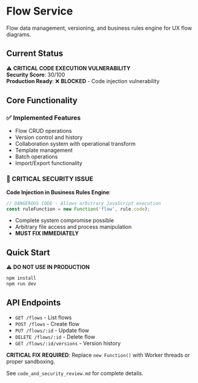 # Flow Service

Flow data management, versioning, and business rules engine for UX flow diagrams.

## Current Status

⚠️ **CRITICAL CODE EXECUTION VULNERABILITY**  
**Security Score**: 30/100  
**Production Ready**: ❌ **BLOCKED** - Code injection vulnerability

## Core Functionality

### ✅ Implemented Features
- Flow CRUD operations
- Version control and history
- Collaboration system with operational transform
- Template management
- Batch operations
- Import/Export functionality

### 🚨 CRITICAL SECURITY ISSUE

**Code Injection in Business Rules Engine**:
```javascript
// DANGEROUS CODE - Allows arbitrary JavaScript execution
const ruleFunction = new Function('flow', rule.code);
```
- Complete system compromise possible
- Arbitrary file access and process manipulation
- **MUST FIX IMMEDIATELY**

## Quick Start

⚠️ **DO NOT USE IN PRODUCTION**

```bash
npm install
npm run dev
```

## API Endpoints
- `GET /flows` - List flows
- `POST /flows` - Create flow
- `PUT /flows/:id` - Update flow  
- `DELETE /flows/:id` - Delete flow
- `GET /flows/:id/versions` - Version history

**CRITICAL FIX REQUIRED**: Replace `new Function()` with Worker threads or proper sandboxing.

See `code_and_security_review.md` for complete details.